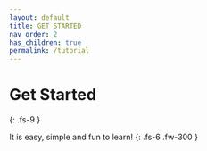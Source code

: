 ```yaml
---
layout: default
title: GET STARTED
nav_order: 2
has_children: true
permalink: /tutorial
---
```


# Get Started
{: .fs-9 }

It is easy, simple and fun to learn!
{: .fs-6 .fw-300 }